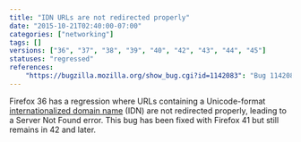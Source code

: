 ```yaml
---
title: "IDN URLs are not redirected properly"
date: "2015-10-21T02:40:00-07:00"
categories: ["networking"]
tags: []
versions: ["36", "37", "38", "39", "40", "42", "43", "44", "45"]
statuses: "regressed"
references:
    "https://bugzilla.mozilla.org/show_bug.cgi?id=1142083": "Bug 1142083 - IDN Unicode domain redirect is broken in Firefox 36/37/38"
---
```

Firefox 36 has a regression where URLs containing a Unicode-format [internationalized domain name](https://en.wikipedia.org/wiki/Internationalized_domain_name) (IDN) are not redirected properly, leading to a Server Not Found error. This bug has been fixed with Firefox 41 but still remains in 42 and later.
